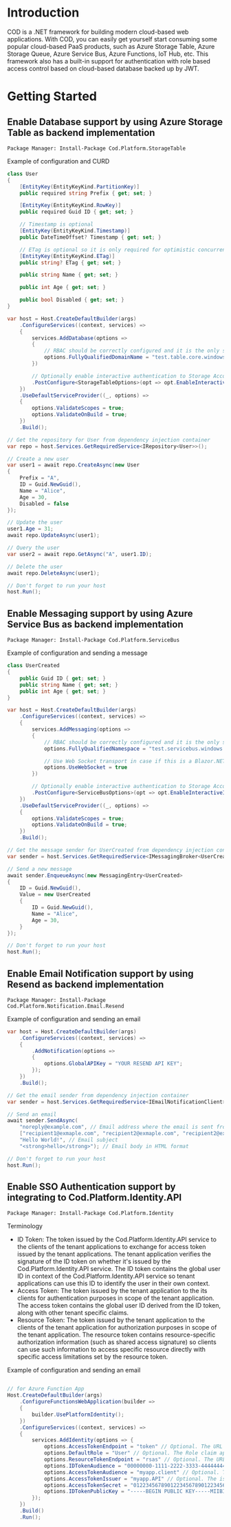 # Introduction 
COD is a .NET framework for building modern cloud-based web applications. With COD, you can easily get yourself start consuming some popular cloud-based PaaS products, such as Azure Storage Table, Azure Storage Queue, Azure Service Bus, Azure Functions, IoT Hub, etc. This framework also has a built-in support for authentication with role based access control based on cloud-based database backed up by JWT.

# Getting Started

## Enable Database support by using Azure Storage Table as backend implementation
```nuget
Package Manager: Install-Package Cod.Platform.StorageTable
```
Example of configuration and CURD
```csharp
class User
{
    [EntityKey(EntityKeyKind.PartitionKey)]
    public required string Prefix { get; set; }

    [EntityKey(EntityKeyKind.RowKey)]
    public required Guid ID { get; set; }

    // Timestamp is optional
    [EntityKey(EntityKeyKind.Timestamp)]
    public DateTimeOffset? Timestamp { get; set; }

    // ETag is optional so it is only required for optimistic concurrency
    [EntityKey(EntityKeyKind.ETag)]
    public string? ETag { get; set; }

    public string Name { get; set; }

    public int Age { get; set; }

    public bool Disabled { get; set; }
}

var host = Host.CreateDefaultBuilder(args)
    .ConfigureServices((context, services) =>
    {
        services.AddDatabase(options =>
        { 
            // RBAC should be correctly configured and it is the only supported authentication method
            options.FullyQualifiedDomainName = "test.table.core.windows.net";
        })

        // Optionally enable interactive authentication to Storage Account in development environment
        .PostConfigure<StorageTableOptions>(opt => opt.EnableInteractiveIdentity = context.Configuration.IsDevelopmentEnvironment());
    })
    .UseDefaultServiceProvider((_, options) =>
    {
        options.ValidateScopes = true;
        options.ValidateOnBuild = true;
    })
    .Build();

// Get the repository for User from dependency injection container
var repo = host.Services.GetRequiredService<IRepository<User>>();

// Create a new user
var user1 = await repo.CreateAsync(new User 
{
    Prefix = "A",
    ID = Guid.NewGuid(),
    Name = "Alice",
    Age = 30,
    Disabled = false
});

// Update the user
user1.Age = 31;
await repo.UpdateAsync(user1);

// Query the user
var user2 = await repo.GetAsync("A", user1.ID);

// Delete the user
await repo.DeleteAsync(user1);

// Don't forget to run your host
host.Run();
```

## Enable Messaging support by using Azure Service Bus as backend implementation
```nuget
Package Manager: Install-Package Cod.Platform.ServiceBus
```
Example of configuration and sending a message
```csharp
class UserCreated
{
    public Guid ID { get; set; }
    public string Name { get; set; }
    public int Age { get; set; }
}

var host = Host.CreateDefaultBuilder(args)
    .ConfigureServices((context, services) =>
    {
        services.AddMessaging(options =>
        { 
            // RBAC should be correctly configured and it is the only supported authentication method
            options.FullyQualifiedNamespace = "test.servicebus.windows.net";

            // Use Web Socket transport in case if this is a Blazor.NET app, or it's server environment but you are behind a firewall
            options.UseWebSocket = true
        })

        // Optionally enable interactive authentication to Storage Account in development environment
        .PostConfigure<ServiceBusOptions>(opt => opt.EnableInteractiveIdentity = context.Configuration.IsDevelopmentEnvironment());
    })
    .UseDefaultServiceProvider((_, options) =>
    {
        options.ValidateScopes = true;
        options.ValidateOnBuild = true;
    })
    .Build();

// Get the message sender for UserCreated from dependency injection container
var sender = host.Services.GetRequiredService<IMessagingBroker<UserCreated>>();

// Send a new message
await sender.EnqueueAsync(new MessagingEntry<UserCreated>
{
    ID = Guid.NewGuid(),
    Value = new UserCreated 
    {
        ID = Guid.NewGuid(),
        Name = "Alice",
        Age = 30,
    }
});

// Don't forget to run your host
host.Run();
```

## Enable Email Notification support by using Resend as backend implementation
```nuget
Package Manager: Install-Package Cod.Platform.Notification.Email.Resend
```
Example of configuration and sending an email
```csharp
var host = Host.CreateDefaultBuilder(args)
    .ConfigureServices((context, services) =>
    {
        .AddNotification(options =>
        {
            options.GlobalAPIKey = "YOUR RESEND API KEY";
        });
    })
    .Build();

// Get the email sender from dependency injection container
var sender = host.Services.GetRequiredService<IEmailNotificationClient>();

// Send an email
await sender.SendAsync(
    "noreply@example.com", // Email address where the email is sent from
    ["recipient1@exmaple.com", "recipient2@exmaple.com", "recipient2@exmaple.com"], // Email address(es) where the email is sent to
    "Hello World!", // Email subject
    "<strong>hello</strong>"); // Email body in HTML format

// Don't forget to run your host
host.Run();
```

## Enable SSO Authentication support by integrating to Cod.Platform.Identity.API
```nuget
Package Manager: Install-Package Cod.Platform.Identity
```
Terminology
* ID Token: The token issued by the Cod.Platform.Identity.API service to the clients of the tenant applications to exchange for access token issued by the tenant applications. The tenant application verifies the signature of the ID token on whether it's issued by the Cod.Platform.Identity.API service. The ID token contains the global user ID in context of the Cod.Platform.Identity.API service so tenant applications can use this ID to identify the user in their own context.
* Access Token: The token issued by the tenant application to the its clients for authentication purposes in scope of the tenant application. The access token contains the global user ID derived from the ID token, along with other tenant specific claims.
* Resource Token: The token issued by the tenant application to the clients of the tenant application for authorization purposes in scope of the tenant application. The resource token contains resource-specific authorization information (such as shared access signature) so clients can use such information to access specific resource directly with specific access limitations set by the resource token.

Example of configuration and sending an email
```csharp

// for Azure Function App
Host.CreateDefaultBuilder(args)
    .ConfigureFunctionsWebApplication(builder =>
    {
        builder.UsePlatformIdentity();
    })
    .ConfigureServices((context, services) =>
    {
        services.AddIdentity(options => {
            options.AccessTokenEndpoint = "token" // Optional. The URL for hosting the endpoint in the current web app so clients cloud request for access token. Default value: "token".
            options.DefaultRole = "User" // Optional. The Role claim apart from the access token issued. Default value: "User".
            options.ResourceTokenEndpoint = "rsas" // Optional. The URL for hosting the endpoint in the current web app so clients cloud request for resource token. Default value: "rsas".
            options.IDTokenAudience = "00000000-1111-2222-3333-444444444444" // The audience of the ID token issued. It should be defined as a unique ID that could be used to identify an unique tenant application to the centralized Cod.Platform.Identity.API service.
            options.AccessTokenAudience = "myapp.client" // Optional. The audience of the access token issued to the client of the current application. Default value: "cod.client".
            options.AccessTokenIssuer = "myapp.API" // Optional. The issuer of the access token issued to the client of the current application. Default value: "cod.platform".
            options.AccessTokenSecret = "01223456789012234567890122345678912" // The secret used to issue access token to the client.
            options.IDTokenPublicKey = "-----BEGIN PUBLIC KEY-----MIIBIjANBgkqhkiG9w0BAQEFAAOCAQ8AMIIBCgKCAQEAlmuIHhRUT+IvTdTajuOEdPZ75pqJrajOyDdJqf42siofTKHCPCZqtWaftL8Jae5VMHUNCflXzm9aKTLgerAxrGyCL3BkZj/dj4KjbeFoY1Akz5EJd5qjRNtzdoqUkDsuaigJTDDhyHvdVKRHzYAJSKgiw9CLRkzyKDZAp1Fxm2xICzRoF9OfH0jv5Qn11gkMHrkVkB6nv7QD3EGS2rnDwKudjnlsvgjpoNMMNvY7EHqkuxjHdGh4Hy7M3UXl50Bft9ky3gKeCgpvVYRPXHdT6k3e+81J7liEJYdVb5taPeNf3wB8WCP8Xc7FO6vod9ziDIkJv+xqUWYtlyGZBGTBrQIDAQAB-----END PUBLIC KEY-----" // Please use this value when integrating to the Cod.Platform.Identity.API service. This public key is used to verify the ID token issued by the Cod.Platform.Identity.API service to the client of the current application to exchange for access token issued by the current application.
        });
    })
    .Build()
    .Run();

```
